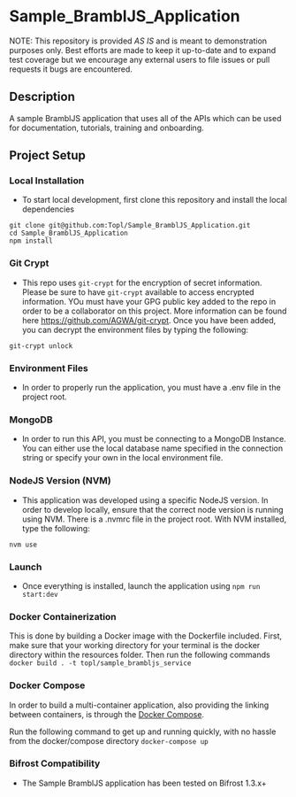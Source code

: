 # Sample_BramblJS_Application
NOTE: This repository is provided *AS IS* and is meant to demonstration purposes only. Best efforts are made to keep it up-to-date and to expand test coverage but we encourage any external users to file issues or pull requests it bugs are encountered.

## Description
A sample BramblJS application that uses all of the APIs which can be used for documentation, tutorials, training and onboarding. 

## Project Setup
### Local Installation
* To start local development, first clone this repository and install the local dependencies
```
git clone git@github.com:Topl/Sample_BramblJS_Application.git
cd Sample_BramblJS_Application
npm install
```

### Git Crypt
* This repo uses `git-crypt` for the encryption of secret information. Please be sure to have `git-crypt` available to access encrypted information. YOu must have your GPG public key added to the repo in order to be a collaborator on this project. More information can be found here https://github.com/AGWA/git-crypt. Once you have been added, you can decrypt the environment files by typing the following: 
```
git-crypt unlock
```

### Environment Files
* In order to properly run the application, you must have a .env file in the project root. 

### MongoDB
* In order to run this API, you must be connecting to a MongoDB Instance. You can either use the local database name specified in the connection string or specify your own in the local environment file.  

### NodeJS Version (NVM)
* This application was developed using a specific NodeJS version. In order to develop locally, ensure that the correct node version is running using NVM. There is a .nvmrc file in the project root. With NVM installed, type the following: 
```
nvm use
```

### Launch
* Once everything is installed, launch the application using `npm run start:dev`

### Docker Containerization
This is done by building a Docker image with the Dockerfile included. First, make sure that your working directory for your terminal is the docker directory within the resources folder. Then run the following commands
`docker build . -t topl/sample_brambljs_service`

### Docker Compose
In order to build a multi-container application, also providing the linking between containers, is through the [Docker Compose](https://docs.docker.com/compose/overview/).

Run the following command to get up and running quickly, with no hassle from the docker/compose directory
`docker-compose up`

### Bifrost Compatibility
- The Sample BramblJS application has been tested on Bifrost 1.3.x+
